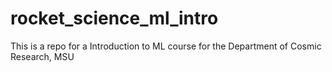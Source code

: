 # rocket_science_ml_intro
This is a repo for a Introduction to ML course for the Department of Cosmic Research, MSU
